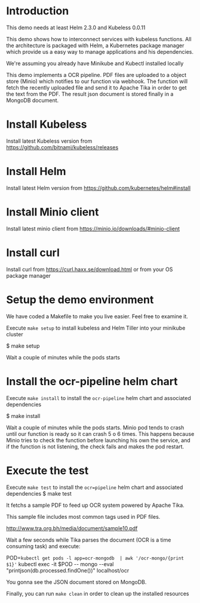 Introduction
============

This demo needs at least Helm 2.3.0  and Kubeless 0.0.11

This demo shows how to interconnect services with kubeless functions. All the architecture is packaged with Helm, 
a Kubernetes package manager which provide us a easy way to manage applications and his dependencies. 

We're assuming you already have Minikube and Kubectl installed locally 

This demo implements a OCR pipeline.
PDF files are uploaded to a object store (Minio) which notifies to our function via webhook. The function will
fetch the recently uploaded file and send it to Apache Tika in order to get the text from the PDF. The result
json document is stored finally in a MongoDB document. 


Install Kubeless
================
Install latest Kubeless version from https://github.com/bitnami/kubeless/releases

Install Helm
============
Install latest Helm version from  https://github.com/kubernetes/helm#install

Install Minio client
====================
Install latest minio client from https://minio.io/downloads/#minio-client

Install curl 
============
Install curl from https://curl.haxx.se/download.html or from  your OS package manager


Setup the demo environment
==========================
We have coded a Makefile to make you live easier. Feel free to examine it.

Execute `make setup` to install kubeless and Helm Tiller into your minikube cluster

  $ make setup

Wait a couple of minutes while the pods starts

Install the ocr-pipeline helm chart 
===================================

Execute `make install` to install the `ocr-pipeline` helm chart and associated dependencies

  $ make install

Wait a couple of minutes while the pods starts. Minio pod tends to crash until our function is ready
so it can crash 5 o 6 times. This happens because Minio tries to check the function before launching 
his own the service, and if the function is not listening, the check fails and makes the pod restart. 

Execute the test
=================

Execute `make test` to install the `ocr=pipeline` helm chart and associated dependencies
  $ make test 

It fetchs a sample PDF to feed up OCR system powered by Apache Tika. 

This sample file includes most common tags used in PDF files.

   http://www.tra.org.bh/media/document/sample10.pdf


Wait a few seconds while Tika parses the document (OCR is a time consuming task) and execute:

POD=`kubectl get pods -l app=ocr-mongodb  | awk '/ocr-mongo/{print $1}'`
kubectl exec -it $POD --  mongo --eval "printjson(db.processed.findOne())" localhost/ocr

You gonna see the JSON document stored on MongoDB.

Finally, you can run `make clean` in order to clean up the installed resources
